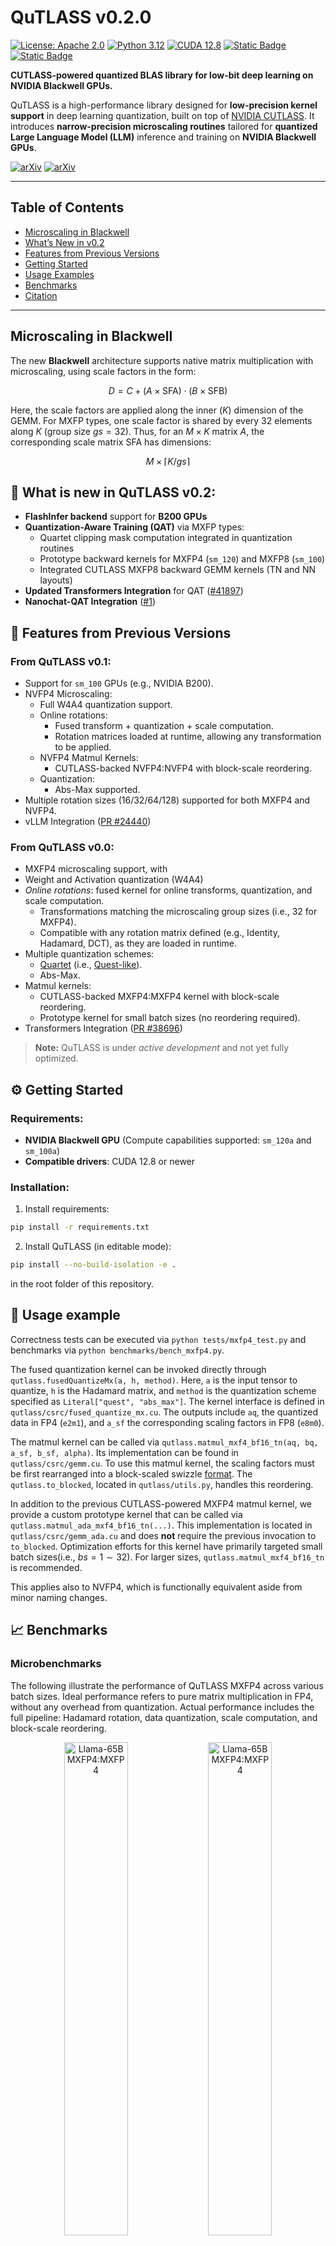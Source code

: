 # QuTLASS v0.2.0
[![License: Apache 2.0](https://img.shields.io/badge/License-Apache_2.0-yellow.svg)](https://opensource.org/licenses/Apache-2.0)
[![Python 3.12](https://img.shields.io/badge/python-3.12-blue.svg)](https://www.python.org/downloads/)
[![CUDA 12.8](https://img.shields.io/badge/CUDA-12.8-green.svg)](https://developer.nvidia.com/cuda-toolkit)
[![Static Badge](https://img.shields.io/badge/CUTLASS-4.2.1-purple)](https://github.com/NVIDIA/cutlass)
[![Static Badge](https://img.shields.io/badge/PyTorch-2.8-red)](https://download.pytorch.org/whl/nightly/cu128)

**CUTLASS-powered quantized BLAS library for low-bit deep learning on NVIDIA Blackwell GPUs.**

QuTLASS is a high-performance library designed for **low-precision kernel support** in deep learning quantization, built on top of [NVIDIA CUTLASS](https://github.com/NVIDIA/cutlass).
It introduces **narrow-precision microscaling routines** tailored for **quantized Large Language Model (LLM)** inference and training on **NVIDIA Blackwell GPUs**.

[![arXiv](https://img.shields.io/badge/arXiv-2509.23202-b31b1b.svg)](https://arxiv.org/pdf/2509.23202)
[![arXiv](https://img.shields.io/badge/arXiv-2505.14669-b31b1b.svg)](https://arxiv.org/abs/2505.14669)

---

## Table of Contents
- [Microscaling in Blackwell](#microscaling-in-blackwell)
- [What’s New in v0.2](#-what-is-new-in-qutlass-v02)
- [Features from Previous Versions](#-features-from-previous-versions)
- [Getting Started](#️-getting-started)
- [Usage Examples](#-usage-example)
- [Benchmarks](#-benchmarks)
- [Citation](#-citation)

---

## Microscaling in Blackwell
The new **Blackwell** architecture supports native matrix multiplication with microscaling, using scale factors in the form:

$$
D = C + (A \times \mathrm{SFA}) \cdot (B \times \mathrm{SFB})
$$

Here, the scale factors are applied along the inner ($K$) dimension of the GEMM.
For MXFP types, one scale factor is shared by every 32 elements along $K$ (group size $gs=32$).
Thus, for an $M \times K$ matrix $A$, the corresponding scale matrix $\mathrm{SFA}$ has dimensions:

$$
M \times \left\lceil K / gs \right\rceil
$$

## 🚀 What is new in QuTLASS v0.2:
- **FlashInfer backend** support for **B200 GPUs**
- **Quantization-Aware Training (QAT)** via MXFP types:
  - Quartet clipping mask computation integrated in quantization routines
  - Prototype backward kernels for MXFP4 (`sm_120`) and MXFP8 (`sm_100`)
  - Integrated CUTLASS MXFP8 backward GEMM kernels (TN and NN layouts)
- **Updated Transformers Integration** for QAT ([#41897](https://github.com/huggingface/transformers/pull/41897))
- **Nanochat-QAT Integration** ([#1](https://github.com/IST-DASLab/nanochat-qat/pull/1))

## 🧩 Features from Previous Versions
### From QuTLASS v0.1:
- Support for ```sm_100``` GPUs (e.g., NVIDIA B200).
- NVFP4 Microscaling:
    - Full W4A4 quantization support.
    - Online rotations:
        - Fused transform + quantization + scale computation.
        - Rotation matrices loaded at runtime, allowing any transformation to be applied.
    - NVFP4 Matmul Kernels:
        - CUTLASS-backed NVFP4:NVFP4 with block-scale reordering.
    - Quantization:
        - Abs-Max supported.
- Multiple rotation sizes (16/32/64/128) supported for both MXFP4 and NVFP4.
- vLLM Integration ([PR #24440](https://github.com/vllm-project/vllm/pull/24440))

### From QuTLASS v0.0:
- MXFP4 microscaling support, with
- Weight and Activation quantization (W4A4)
- *Online rotations*: fused kernel for online transforms, quantization, and scale computation.
    - Transformations matching the microscaling group sizes (i.e., 32 for MXFP4).
    - Compatible with any rotation matrix defined (e.g., Identity, Hadamard, DCT), as they are loaded in runtime.
- Multiple quantization schemes:
    - [Quartet](https://arxiv.org/pdf/2505.14669) (i.e., [Quest-like](https://arxiv.org/abs/2502.05003)).
    - Abs-Max.
- Matmul kernels:
    - CUTLASS-backed MXFP4:MXFP4 kernel with block-scale reordering.
    - Prototype kernel for small batch sizes (no reordering required).
- Transformers Integration ([PR #38696](https://github.com/huggingface/transformers/pull/38696))

> **Note:** QuTLASS is under *active development* and not yet fully optimized.

## ⚙️ Getting Started

### Requirements:

- **NVIDIA Blackwell GPU** (Compute capabilities supported: `sm_120a` and `sm_100a`)
- **Compatible drivers**: CUDA 12.8 or newer

### Installation:

1. Install requirements:

```bash
pip install -r requirements.txt
```

2. Install QuTLASS (in editable mode):

```bash
pip install --no-build-isolation -e .
```

in the root folder of this repository.

## 🧪 Usage example

Correctness tests can be executed via ```python tests/mxfp4_test.py``` and benchmarks via ```python benchmarks/bench_mxfp4.py```.

The fused quantization kernel can be invoked directly through ```qutlass.fusedQuantizeMx(a, h, method)```. Here, ```a``` is the input tensor to quantize, ```h``` is the Hadamard matrix, and ```method``` is the quantization scheme specified as ```Literal["quest", "abs_max"]```.
The kernel interface is defined in ```qutlass/csrc/fused_quantize_mx.cu```.
The outputs include ```aq```, the quantized data in FP4 (```e2m1```), and ```a_sf``` the corresponding scaling factors in FP8 (```e8m0```).

The matmul kernel can be called via ```qutlass.matmul_mxf4_bf16_tn(aq, bq, a_sf, b_sf, alpha)```. Its implementation can be found in ```qutlass/csrc/gemm.cu```.
To use this matmul kernel, the scaling factors must be first rearranged into a block-scaled swizzle [format](https://docs.nvidia.com/cuda/cublas/index.html#d-block-scaling-factors-layout).
The ```qutlass.to_blocked```, located in ```qutlass/utils.py```, handles this reordering.

In addition to the previous CUTLASS-powered MXFP4 matmul kernel, we provide a custom prototype kernel that can be called via ```qutlass.matmul_ada_mxf4_bf16_tn(...)```.
This implementation is located in ```qutlass/csrc/gemm_ada.cu``` and does **not** require the previous invocation to ```to_blocked```.
Optimization efforts for this kernel have primarily targeted small batch sizes(i.e., $bs=1\sim 32$). For larger sizes, ```qutlass.matmul_mxf4_bf16_tn``` is recommended.

This applies also to NVFP4, which is functionally equivalent aside from minor naming changes.

## 📈 Benchmarks

### Microbenchmarks
The following illustrate the performance of QuTLASS MXFP4 across various batch sizes.
Ideal performance refers to pure matrix multiplication in FP4, without any overhead from quantization.
Actual performance includes the full pipeline: Hadamard rotation, data quantization, scale computation, and block-scale reordering.

<div class="row"><center>
  <div class="column">
    <img src="assets/flops_mxfp4_sm120_cutlass.svg" alt="Llama-65B MXFP4:MXFP4" style="width:45%">
    <img src="assets/flops_nvfp4_sm120_cutlass.svg" alt="Llama-65B MXFP4:MXFP4" style="width:45%">
  </div>
  <em>QuTLASS performance on a single Qwen3-32B layer with NVIDIA RTX5090 GPU - CUTLASS backend</em>
 </center>
</div>
</br>
<div class="row"><center>
  <div class="column">
    <img src="assets/flops_mxfp4_sm100_flashinfer.svg" alt="Llama-70B MXFP4:MXFP4" style="width:45%">
    <img src="assets/flops_nvfp4_sm100_flashinfer.svg" alt="Llama-70B MXFP4:MXFP4" style="width:45%">
  </div>
  <em>QuTLASS performance on a single Llama-3.1-70B layer with NVIDIA B200 GPU - FlashInfer backend</em>
 </center>
</div>

### End-to-end Inference Speedups
The following results show the inference speedup of QuTLASS MXFP4 over PyTorch BF16 in Transformers, as a function of batch size and sequence length on 8B and 14B-parameter models.
MXFP4 delivers consistent performance gains across all batch sizes, with speedups increasing progressively and peaking at $\approx 4\times$ compared to BF16.

<div class="row"><center>
  <div class="column">
    <img src="assets/qwen3-8b-end-to-end-prefill-speedup-mxfp4-vs-bf16-on-rtx5090.svg" alt="Prefill MXFP4:MXFP4" style="width:90%">
  </div>
 </center>
</div>

<div class="row"><center>
  <div class="column">
    <img src="assets/qwen3-14b-end-to-end-prefill-speedup-mxfp4-vs-bf16-on-rtx5090.svg" alt="Prefill MXFP4:MXFP4" style="width:90%">
  </div>
 </center>
</div>

In order to generate recipes for efficient and accurate weight + activation quantization for low-bit MXFP formats, please refer to [FP-Quant](https://github.com/IST-DASLab/FP-Quant).

### End-to-end Training Speedups
The following results show how QAT restores model quality after quantization.
Using the Transformers integration, the same MXFP4:MXFP8 QAT scheme applied to Llama-3.1-8B recovers over half of the lost performance after only ~100M training tokens.

<div class="row"><center>
  <div class="column">
    <img src="assets/training.png" width="650"/>
  </div>
 <em>Llama-3.1-8B-Instruct</em>
 </center>
</div>

For efficient and accurate QAT recipes for low-bit MXFP formats, see [nanochat-qat](https://github.com/IST-DASLab/nanochat-qat/pull/1) and [FP-Quant](https://github.com/huggingface/transformers/pull/41897).

## 📚 Citation

```bibtex
@misc{qutlass2025,
      title={QuTLASS: CUTLASS-Powered Quantized BLAS for Deep Learning},
      author={Roberto L. Castro, and Dan Alistarh},
      year={2025},
      publisher = {GitHub},
      howpublished = {\url{https://github.com/IST-DASLab/qutlass}},
}
```